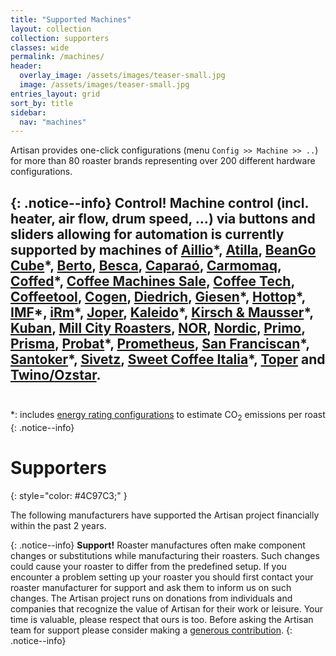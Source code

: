 ```yaml
---
title: "Supported Machines"
layout: collection
collection: supporters
classes: wide
permalink: /machines/
header:
  overlay_image: /assets/images/teaser-small.jpg
  image: /assets/images/teaser-small.jpg
entries_layout: grid
sort_by: title
sidebar:
  nav: "machines"
---
```


Artisan provides one-click configurations (menu `Config >> Machine >> ..`) for more than 80 roaster brands representing over 200 different hardware configurations. 

{: .notice--info}
**Control!**
Machine control (incl. heater, air flow, drum speed, ...) via buttons and sliders allowing for automation is currently supported by machines of [Aillio](/machines/aillio)\*,  [Atilla](/machines/atilla), [BeanGo Cube](/machines/beango)\*, [Berto](/machines/berto), [Besca](/machines/besca), [Caparaó](/machines/caparao), [Carmomaq](/machines/carmomaq), [Coffed](/machines/coffed)\*, [Coffee Machines Sale](/machines/cms), [Coffee Tech](/machines/coffeetech), [Coffeetool](/machines/coffeetool), [Cogen](/machines/cogen), [Diedrich](/machines/diedrich), [Giesen](/machines/giesen)\*, [Hottop](/machines/hottop)\*, [IMF](/machines/imf)\*, [iRm](/machines/iRm)\*, [Joper](/machines/joper), [Kaleido](/machines/kaleido)\*, [Kirsch & Mausser](/machines/kirsch)\*, [Kuban](/machines/kuban), [Mill City Roasters](/machines/mcr), [NOR](/machines/nor), [Nordic](/machines/nordic), [Primo](/machines/primo), [Prisma](/machines/prisma), [Probat](/machines/probat)\*, [Prometheus](/machines/prometheus/), [San Franciscan](/machines/sf)\*, [Santoker](/machines/santoker)\*, [Sivetz](/machines/sivetz), [Sweet Coffee Italia](/machines/sci)\*, [Toper](/machines/toper) and [Twino/Ozstar](/machines/twino-ozstar).   
<br>
---   
*: includes [energy rating configurations](https://artisan-roasterscope.blogspot.com/2021/07/tracking-energy-consumption-co2.html) to estimate CO<sub>2</sub> emissions per roast
{: .notice--info}

<!--
# Partners

We especially thank our partners for pushing this project forward. Machines of our partners receive prioritised development updates, joint customer support as well as a one year [artisan.plus](https://artisan.plus/) PRO subscription for free.

<p align="center">
  <a href="/machines/probat/"><img width="460" height="300" src="/assets/images/probat-logo.jpg"></a><br>
  Sample Roaster • Probatone II • P & G Series • UG & G45 Retro
</p>
-->


# Supporters
{: style="color: #4C97C3;" }

The following manufacturers have supported the Artisan project financially within the past 2 years.

{: .notice--info}
**Support!**
Roaster manufactures often make component changes or substitutions while manufacturing their roasters.  Such changes could cause your roaster to differ from the predefined setup.  If you encounter a problem setting up your roaster you should first contact your roaster manufacturer for support and ask them to inform us on such changes.    The Artisan project runs on donations from individuals and companies that recognize the value of Artisan for their work or leisure. Your time is valuable, please respect that ours is too.  Before asking the Artisan team for support please consider making a [generous contribution](/donate/).
{: .notice--info}